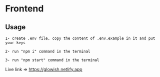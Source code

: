 # Frontend

## Usage

```
1- create .env file, copy the content of .env.example in it and put your keys

2- run "npm i" command in the terminal

3- run "npm start" command in the terminal
```


Live link => https://glowish.netlify.app
